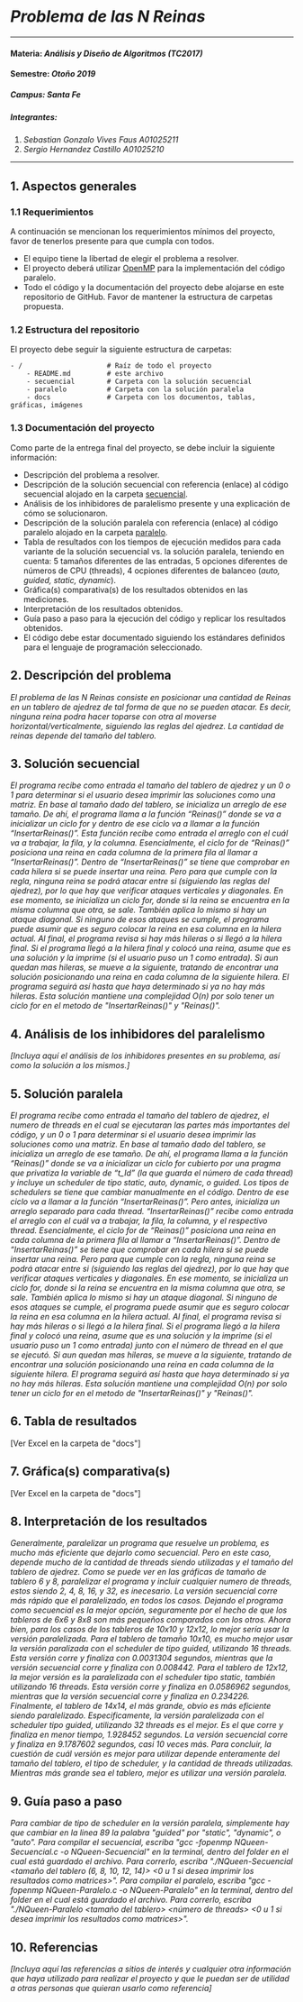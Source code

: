 # *Problema de las N Reinas*
---
#### Materia: *Análisis y Diseño de Algoritmos (TC2017)*

#### Semestre: *Otoño 2019*

##### Campus: *Santa Fe*

##### Integrantes:
1. *Sebastian Gonzalo Vives Faus* *A01025211*
2. *Sergio Hernandez Castillo* *A01025210*

---
## 1. Aspectos generales

### 1.1 Requerimientos

A continuación se mencionan los requerimientos mínimos del proyecto, favor de tenerlos presente para que cumpla con todos.

* El equipo tiene la libertad de elegir el problema a resolver.
* El proyecto deberá utilizar [OpenMP](https://www.openmp.org/) para la implementación del código paralelo.
* Todo el código y la documentación del proyecto debe alojarse en este repositorio de GitHub. Favor de mantener la estructura de carpetas propuesta.

### 1.2 Estructura del repositorio
El proyecto debe seguir la siguiente estructura de carpetas:
```
- / 			        # Raíz de todo el proyecto
    - README.md			# este archivo
    - secuencial		# Carpeta con la solución secuencial
    - paralelo			# Carpeta con la solución paralela
    - docs              # Carpeta con los documentos, tablas, gráficas, imágenes
```

### 1.3 Documentación  del proyecto

Como parte de la entrega final del proyecto, se debe incluir la siguiente información:

* Descripción del problema a resolver.
* Descripción de la solución secuencial con referencia (enlace) al código secuencial alojado en la carpeta [secuencial](secuencial/).
* Análisis de los inhibidores de paralelismo presente y una explicación de cómo se solucionaron.
* Descripción de la solución paralela con referencia (enlace) al código paralelo alojado en la carpeta [paralelo](paralelo/).
* Tabla de resultados con los tiempos de ejecución medidos para cada variante de la solución secuencial vs. la solución paralela, teniendo en cuenta: 5 tamaños diferentes de las entradas, 5 opciones diferentes de números de CPU (threads), 4 ocpiones diferentes de balanceo (*auto, guided, static, dynamic*).
* Gráfica(s) comparativa(s) de los resultados obtenidos en las mediciones.
* Interpretación de los resultados obtenidos.
* Guía paso a paso para la ejecución del código y replicar los resultados obtenidos.
* El código debe estar documentado siguiendo los estándares definidos para el lenguaje de programación seleccionado.

## 2. Descripción del problema

*El problema de las N Reinas consiste en posicionar una cantidad de Reinas en un tablero de ajedrez de tal forma de que no se pueden atacar. Es decir, ninguna reina podra hacer toparse con otra al moverse horizontal/verticalmente, siguiendo las reglas del ajedrez. La cantidad de reinas depende del tamaño del tablero.*

## 3. Solución secuencial

*El programa recibe como entrada el tamaño del tablero de ajedrez y un 0 o 1 para determinar si el usuario desea imprimir las soluciones como una matriz. En base al tamaño dado del tablero, se inicializa un arreglo de ese tamaño. De ahí, el programa llama a la función “Reinas()” donde se va a inicializar un ciclo for y dentro de ese ciclo va a llamar a la función “InsertarReinas()”. Esta función recibe como entrada el arreglo con el cuál va a trabajar, la fila, y la columna. Esencialmente, el ciclo for de “Reinas()” posiciona una reina en cada columna de la primera fila al llamar a “InsertarReinas()”. Dentro de “InsertarReinas()” se tiene que comprobar en cada hilera si se puede insertar una reina. Pero para que cumple con la regla, ninguna reina se podrá atacar entre si (siguiendo las reglas del ajedrez), por lo que hay que verificar ataques verticales y diagonales. En ese momento, se inicializa un ciclo for, donde si la reina se encuentra en la misma columna que otra, se sale. También aplica lo mismo si hay un ataque diagonal. Si ninguno de esos ataques se cumple, el programa puede asumir que es seguro colocar la reina en esa columna en la hilera actual. Al final, el programa revisa si hay más hileras o si llegó a la hilera final. Si el programa llegó a la hilera final y colocó una reina, asume que es una solución y la imprime (si el usuario puso un 1 como entrada). Si aun quedan mas hileras, se mueve a la siguiente, tratando de encontrar una solución posicionando una reina en cada columna de la siguiente hilera. El programa seguirá así hasta que haya determinado si ya no hay más hileras. Esta solución mantiene una complejidad O(n) por solo tener un ciclo for en el metodo de "InsertarReinas()" y "Reinas()".*

## 4. Análisis de los inhibidores del paralelismo

*[Incluya aquí el análisis de los inhibidores presentes en su problema, así como la solución a los mismos.]*

## 5. Solución paralela

*El programa recibe como entrada el tamaño del tablero de ajedrez, el numero de threads en el cual se ejecutaran las partes más importantes del código, y un 0 o 1 para determinar si el usuario desea imprimir las soluciones como una matriz. En base al tamaño dado del tablero, se inicializa un arreglo de ese tamaño. De ahí, el programa llama a la función “Reinas()” donde se va a inicializar un ciclo for cubierto por una pragma que privatiza la variable de “t_Id” (la que guarda el número de cada thread) y incluye un scheduler de tipo static, auto, dynamic, o guided. Los tipos de schedulers se tiene que cambiar manualmente en el código. Dentro de ese ciclo va a llamar a la función “InsertarReinas()”. Pero antes, inicializa un arreglo separado para cada thread. “InsertarReinas()” recibe como entrada el arreglo con el cuál va a trabajar, la fila, la columna, y el respectivo thread. Esencialmente, el ciclo for de “Reinas()” posiciona una reina en cada columna de la primera fila al llamar a “InsertarReinas()”. Dentro de “InsertarReinas()” se tiene que comprobar en cada hilera si se puede insertar una reina. Pero para que cumple con la regla, ninguna reina se podrá atacar entre si (siguiendo las reglas del ajedrez), por lo que hay que verificar ataques verticales y diagonales. En ese momento, se inicializa un ciclo for, donde si la reina se encuentra en la misma columna que otra, se sale. También aplica lo mismo si hay un ataque diagonal. Si ninguno de esos ataques se cumple, el programa puede asumir que es seguro colocar la reina en esa columna en la hilera actual. Al final, el programa revisa si hay más hileras o si llegó a la hilera final. Si el programa llegó a la hilera final y colocó una reina, asume que es una solución y la imprime (si el usuario puso un 1 como entrada) junto con el número de thread en el que se ejecutó. Si aun quedan mas hileras, se mueve a la siguiente, tratando de encontrar una solución posicionando una reina en cada columna de la siguiente hilera. El programa seguirá así hasta que haya determinado si ya no hay más hileras. Esta solución mantiene una complejidad O(n) por solo tener un ciclo for en el metodo de "InsertarReinas()" y "Reinas()".*

## 6. Tabla de resultados

[Ver Excel en la carpeta de "docs"]

## 7. Gráfica(s) comparativa(s)

[Ver Excel en la carpeta de "docs"]

## 8. Interpretación de los resultados

*Generalmente, paralelizar un programa que resuelve un problema, es mucho más eficiente que dejarlo como secuencial. Pero en este caso, depende mucho de la cantidad de threads siendo utilizadas y el tamaño del tablero de ajedrez. Como se puede ver en las gráficas de tamaño de tablero 6 y 8, paralelizar el programa y incluir cualquier numero de threads, estos siendo 2, 4, 8, 16, y 32, es inecesario. La versión secuencial corre más rápido que el paralelizado, en todos los casos. Dejando el programa como secuencial es la mejor opción, seguramente por el hecho de que los tableros de 6x6 y 8x8 son más pequeños comparados con los otros. Ahora bien, para los casos de los tableros de 10x10 y 12x12, lo mejor sería usar la versión paralelizada. Para el tablero de tamaño 10x10, es mucho mejor usar la versión paralizada con el scheduler de tipo guided, utilizando 16 threads. Esta versión corre y finaliza con 0.0031304 segundos, mientras que la versión secuencial corre y finaliza con 0.008442. Para el tablero de 12x12, la mejor versión es la paralelizada con el scheduler tipo static, también utilizando 16 threads. Esta versión corre y finaliza en 0.0586962 segundos, mientras que la versión secuencial corre y finaliza en 0.234226. Finalmente, el tablero de 14x14, el más grande, obvio es más eficiente siendo paralelizado. Especificamente, la versión paralelizada con el scheduler tipo guided, utilizando 32 threads es el mejor. Es el que corre y finaliza en menor tiempo, 1.928452 segundos. La versión secuencial corre y finaliza en 9.1787602 segundos, casi 10 veces más. Para concluir, la cuestión de cuál versión es mejor para utilizar depende enteramente del tamaño del tablero, el tipo de scheduler, y la cantidad de threads utilizadas. Mientras más grande sea el tablero, mejor es utilizar una versión paralela.*

## 9. Guía paso a paso

*Para cambiar de tipo de scheduler en la versión paralela, simplemente hay que cambiar en la linea 89 la palabra "guided" por "static", "dynamic", o "auto". Para compilar el secuencial, escriba "gcc -fopenmp NQueen-Secuencial.c -o NQueen-Secuencial" en la terminal, dentro del folder en el cual está guardado el archivo. Para correrlo, escriba "./NQueen-Secuencial <tamaño del tablero (6, 8, 10, 12, 14)> <0 u 1 si desea imprimir los resultados como matrices>". Para compilar el paralelo, escriba "gcc -fopenmp NQueen-Paralelo.c -o NQueen-Paralelo" en la terminal, dentro del folder en el cual está guardado el archivo. Para correrlo, escriba "./NQueen-Paralelo <tamaño del tablero> <número de threads> <0 u 1 si desea imprimir los resultados como matrices>".*

## 10. Referencias

*[Incluya aquí las referencias a sitios de interés y cualquier otra información que haya utilizado para realizar el proyecto y que le puedan ser de utilidad a otras personas que quieran usarlo como referencia]*
